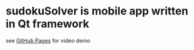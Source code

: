 # sudokuSolver is mobile app written in Qt framework

see [GitHub Pages](https://f0ra.github.io/sudokuSolver/) for video demo